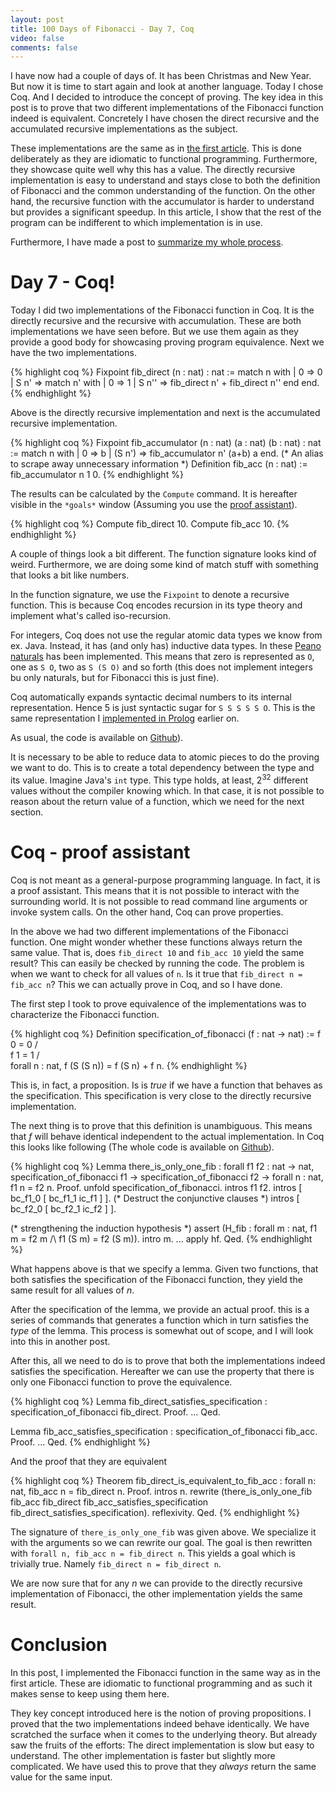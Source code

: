 ```yaml
---
layout: post
title: 100 Days of Fibonacci - Day 7, Coq
video: false
comments: false
---
```


I have now had a couple of days of. It has been Christmas and New Year.
But now it is time to start again and look at another language. Today
I chose Coq. And I decided to introduce the concept of proving. The
key idea in this post is to prove that two different implementations
of the Fibonacci function indeed is equivalent. Concretely I have chosen
the direct recursive and the accumulated recursive implementations as
the subject.

These implementations are the same
as in [the first article](/blog/100-days-of-fibonacci-day-0-haskell/).
This is done deliberately as they are idiomatic to functional programming.
Furthermore, they showcase quite well why this has a value. The directly
recursive implementation is easy to understand and stays close to both
the definition of Fibonacci and the common understanding of the function.
On the other hand, the recursive function with the accumulator is harder
to understand but provides a significant speedup. In this article, I show 
that the rest of the program can be indifferent to which implementation is
in use.

Furthermore, I have made a post to
[summarize my whole process](/blog/100-days-of-fibonacci-overview/).

# Day 7 - Coq!
Today I did two implementations of the Fibonacci function in Coq. It is
the directly recursive and the recursive with accumulation. These are both
implementations we have seen before. But we use them again as they provide
a good body for showcasing proving program equivalence. Next we have the two
implementations.

{% highlight coq %}
Fixpoint fib_direct (n : nat) : nat :=
  match n with
    | 0    => 0
    | S n' => match n' with
                | 0 => 1
                | S n'' => fib_direct n' + fib_direct n''
              end
  end.
{% endhighlight %}

Above is the directly recursive implementation and next is the
accumulated recursive implementation.

{% highlight coq %}
Fixpoint fib_accumulator (n : nat) (a : nat) (b : nat) : nat :=
  match n with
    | 0      => b
    | (S n') => fib_accumulator n' (a+b) a
  end.
(* An alias to scrape away unnecessary information *)
Definition fib_acc (n : nat) := fib_accumulator n 1 0.
{% endhighlight %}

The results can be calculated by the `Compute` command. It is
hereafter visible in the `*goals*` window (Assuming you use the
[proof assistant](https://coq.inria.fr/)).

{% highlight coq %}
Compute fib_direct 10.
Compute fib_acc 10.
{% endhighlight %}

A couple of things look a bit different. The function signature looks
kind of weird. Furthermore, we are doing some kind of match stuff with
something that looks a bit like numbers.

In the function signature, we use the `Fixpoint` to denote a recursive
function. This is because Coq encodes recursion in its type theory and
implement what's called iso-recursion.

For integers, Coq does not use the regular atomic data types we know from
ex. Java. Instead, it has (and only has) inductive data types. In these
[Peano naturals](https://en.wikipedia.org/wiki/Peano_axioms) has
been implemented. This means that zero is represented as `O`, one
as `S O`, two as `S (S O)` and so forth (this does not implement integers
bu only naturals, but for Fibonacci this is just fine).

Coq automatically expands syntactic decimal numbers to its
internal representation. Hence
5 is just syntactic sugar for `S S S S S O`.
This is the same representation I
[implemented in Prolog](http://buchi.dk/blog/100-days-of-fibonacci-day-4-prolog/) earlier on.

As usual, the code is available on [Github](https://github.com/madsbuch/snippets/blob/master/fibonacci/fib.v)).

It is necessary to be able to reduce data to atomic pieces to do the proving
we want to do. This is to create a total dependency between the type and its
value. Imagine Java's `int` type. This type holds, at least, $2^{32}$ different
values without the compiler knowing which. In that case, it is not possible to
reason about the return value of a function, which we need for the next
section.

# Coq - proof assistant
Coq is not meant as a general-purpose programming language. In fact, it is
a proof assistant. This means that it is not possible to interact with
the surrounding world. It is not possible to read command line arguments or
invoke system calls. On the other hand, Coq can prove properties.

In the above we had two different implementations of the Fibonacci
function. One might wonder whether these functions always return the same
value. That is, does `fib_direct 10` and `fib_acc 10` yield the same result?
This can easily be checked by running the code. The problem is when we
want to check for all values of `n`. Is it true that
`fib_direct n = fib_acc n`? This we can actually prove in Coq, and
so I have done.

The first step I took to prove equivalence of the implementations was to
characterize the Fibonacci function.

{% highlight coq %}
Definition specification_of_fibonacci (f : nat -> nat) :=
  f 0 = 0
  /\
  f 1 = 1
  /\
  forall n : nat,
    f (S (S n)) = f (S n) + f n.
{% endhighlight %}

This is, in fact, a proposition. Is is _true_ if we have a function that behaves
as the specification. This specification is very close to the directly 
recursive implementation.

The next thing is to prove that this definition is unambiguous. This means
that _f_ will behave identical independent to the actual implementation. In
Coq this looks like following (The whole code is available on
[Github](https://github.com/madsbuch/snippets/blob/master/fibonacci/fib.v)).

{% highlight coq %}
Lemma there_is_only_one_fib :
  forall f1 f2 : nat -> nat,
    specification_of_fibonacci f1 ->
    specification_of_fibonacci f2 ->
    forall n : nat,
      f1 n = f2 n.
Proof.
  unfold specification_of_fibonacci.
  intros f1 f2.
  intros [ bc_f1_0 [ bc_f1_1 ic_f1 ] ]. (* Destruct the conjunctive clauses *)
  intros [ bc_f2_0 [ bc_f2_1 ic_f2 ] ].
   
  (* strengthening the induction hypothesis *)
  assert (H_fib : forall m : nat,
                    f1 m = f2 m /\ f1 (S m) = f2 (S m)).
  intro m.
  ...
  apply hf.
Qed.
{% endhighlight %}

What happens above is that we specify a lemma. Given two functions, that
both satisfies the specification of the Fibonacci function, they yield the
same result for all values of _n_.

After the specification of the lemma, we provide an actual proof. this is a
series of commands that generates a function which in turn satisfies the _type_
of the lemma. This process is somewhat out of scope, and I will look into this
in another post.

After this, all we need to do is to prove that both the implementations indeed
satisfies the specification. Hereafter we can use the property that there is
only one Fibonacci function to prove the equivalence.

{% highlight coq %}
Lemma fib_direct_satisfies_specification :
  specification_of_fibonacci fib_direct.
Proof.
...
Qed.

Lemma fib_acc_satisfies_specification :
  specification_of_fibonacci fib_acc.
Proof.
...
Qed.
{% endhighlight %}

And the proof that they are equivalent

{% highlight coq %}
Theorem fib_direct_is_equivalent_to_fib_acc :
  forall n: nat,
    fib_acc n = fib_direct n.
Proof.
  intros n.
  rewrite (there_is_only_one_fib fib_acc 
                                 fib_direct 
                                 fib_acc_satisfies_specification
                                 fib_direct_satisfies_specification).
  reflexivity.
Qed.
{% endhighlight %}

The signature of `there_is_only_one_fib` was given above. We
specialize it with the arguments so we can rewrite our goal.
The goal is then rewritten with `forall n, fib_acc n = fib_direct n`.
This yields a goal which is trivially true. Namely
`fib_direct n = fib_direct n`.

We are now sure that for any _n_ we can provide to the directly recursive
implementation of Fibonacci, the other implementation yields the same
result.

# Conclusion
In this post, I implemented the Fibonacci function in the same way
as in the first article.
These are idiomatic to functional programming and as such it makes sense
to keep using them here.

They key concept introduced here is the notion of proving propositions.
I proved that the two implementations indeed behave identically. We have
scratched the surface when it comes to the underlying theory. But
already saw the fruits of the efforts: The direct implementation is slow
but easy to understand. The other implementation is faster but slightly more
complicated. We have used this to prove that they _always_ return the same
value for the same input.